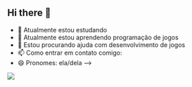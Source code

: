 ## Hi there 👋



- 🔭 Atualmente estou estudando 
- 🌱 Atualmente estou aprendendo programação de jogos
- 🤔 Estou procurando ajuda com desenvolvimento de jogos
- 📫 Como entrar em contato comigo: 
- 😄 Pronomes: ela/dela
-->
  
![](https://media1.tenor.com/m/Ywma7l0YcJMAAAAd/cat-kitten.gif)

